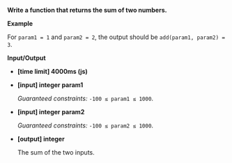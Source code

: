 **Write a function that returns the sum of two numbers.**



**Example**

For `param1 = 1` and `param2 = 2`, the output should be
`add(param1, param2) = 3`.

**Input/Output**

- **[time limit] 4000ms (js)**


- **[input] integer param1**

  *Guaranteed constraints:*
  `-100 ≤ param1 ≤ 1000`.

- **[input] integer param2**

  *Guaranteed constraints:*
  `-100 ≤ param2 ≤ 1000`.

- **[output] integer**

  The sum of the two inputs.

